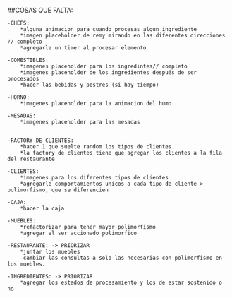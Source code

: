 ##COSAS QUE FALTA:

    -CHEFS: 
        *alguna animacion para cuando procesas algun ingrediente
        *imagen placeholder de remy mirando en las diferentes direcciones // completo 
        *agregarle un timer al procesar elemento

    -COMESTIBLES:
        *imagenes placeholder para los ingredintes// completo
        *imagenes placeholder de los ingredientes después de ser procesados
        *hacer las bebidas y postres (si hay tiempo)

    -HORNO:
        *imagenes placeholder para la animacion del humo

    -MESADAS:
        *imagenes placeholder para las mesadas


    -FACTORY DE CLIENTES:
        *hacer 1 que suelte random los tipos de clientes.
        *la factory de clientes tiene que agregar los clientes a la fila del restaurante

    -CLIENTES:
        *imagenes para los diferentes tipos de clientes
        *agregarle comportamientos unicos a cada tipo de cliente-> polimorfismo, que se diferencien 

    -CAJA:
        *hacer la caja

    -MUEBLES:
        *refactorizar para tener mayor polimorfismo
        *agregar el ser accionado polimorfico

    -RESTAURANTE: -> PRIORIZAR
        *juntar los muebles
        -cambiar las consultas a solo las necesarias con polimorfismo en los muebles.

    -INGREDIENTES: -> PRIORIZAR
        *agregar los estados de procesamiento y los de estar sostenido o no
        
